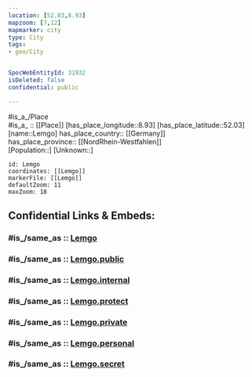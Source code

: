 ```yaml
---
location: [52.03,8.93] 
mapzoom: [7,12] 
mapmarker: city 
type: City
tags:
- geo/City


SpocWebEntityId: 31932
isDeleted: false
confidential: public

---
```

#is_a_/Place  
#is_a_ :: [[Place]] 
[has_place_longitude::8.93] 
[has_place_latitude::52.03] 
[name::Lemgo] 
has_place_country:: [[Germany]]  
has_place_province:: [[NordRhein-Westfahlen]]  
[Population::] 
[Unknown::] 


```leaflet
id: Lemgo
coordinates: [[Lemgo]] 
markerFile: [[Lemgo]] 
defaultZoom: 11 
maxZoom: 18
```


## Confidential Links & Embeds: 

### #is_/same_as :: [Lemgo](/_Standards/Earth/Continent/Europe/Europe~Central/Germany/Germany~West/Nordrhein-Westfalen/counties~NW/Lippe/cities~Lippe/Lemgo.md) 

### #is_/same_as :: [Lemgo.public](/_public/Earth/Continent/Europe/Europe~Central/Germany/Germany~West/Nordrhein-Westfalen/counties~NW/Lippe/cities~Lippe/Lemgo.public.md) 

### #is_/same_as :: [Lemgo.internal](/_internal/Earth/Continent/Europe/Europe~Central/Germany/Germany~West/Nordrhein-Westfalen/counties~NW/Lippe/cities~Lippe/Lemgo.internal.md) 

### #is_/same_as :: [Lemgo.protect](/_protect/Earth/Continent/Europe/Europe~Central/Germany/Germany~West/Nordrhein-Westfalen/counties~NW/Lippe/cities~Lippe/Lemgo.protect.md) 

### #is_/same_as :: [Lemgo.private](/_private/Earth/Continent/Europe/Europe~Central/Germany/Germany~West/Nordrhein-Westfalen/counties~NW/Lippe/cities~Lippe/Lemgo.private.md) 

### #is_/same_as :: [Lemgo.personal](/_personal/Earth/Continent/Europe/Europe~Central/Germany/Germany~West/Nordrhein-Westfalen/counties~NW/Lippe/cities~Lippe/Lemgo.personal.md) 

### #is_/same_as :: [Lemgo.secret](/_secret/Earth/Continent/Europe/Europe~Central/Germany/Germany~West/Nordrhein-Westfalen/counties~NW/Lippe/cities~Lippe/Lemgo.secret.md)

